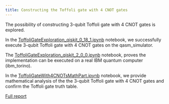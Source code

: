 ```yaml
---
title: Constructing the Toffoli gate with 4 CNOT gates
---
```


The possibility of constructing 3-qubit Toffoli gate with 4 CNOT gates is explored.

In the [ToffoliGateExploration_qiskit_0_18_1.ipynb](https://github.com/samlip-blip/ToffoliGateExploration/blob/main/ToffoliGateExploration_qiskit_0_18_1.ipynb) notebook, we successfully execute 3-qubit Toffoli gate with 4 CNOT gates on the qasm_simulator.

The [ToffoliGateExploration_qiskit_2_0_0.ipynb](https://github.com/samlip-blip/ToffoliGateExploration/blob/main/ToffoliGateExploration_qiskit_2_0_0.ipynb) notebook, proves the implementation can be executed on a real IBM quantum computer (ibm_torino).

In the [ToffoliGateWith4CNOTsMathPart.ipynb](https://github.com/samlip-blip/ToffoliGateExploration/blob/main/ToffoliGateWith4CNOTsMathPart.ipynb) notebook, we provide mathematical analysis of the the 3-qubit Toffoli gate with 4 CNOT gates and confirm the Toffoli gate truth table.

[Full report](https://github.com/samlip-blip/ToffoliGateExploration/blob/main/ToffoliGateExploration-4.4bProblemInNielsenChuang.pdf)